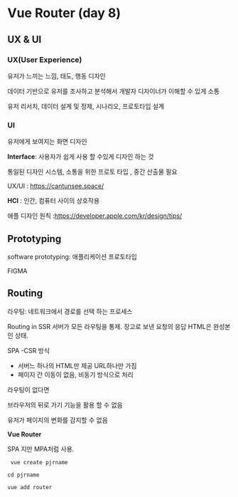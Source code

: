 # Vue Router (day 8)



## UX & UI

### UX(User Experience)

유저가 느끼는 느낌, 태도, 행동 디자인

데이터 기반으로 유저를 조사하고 분석해서 개발자 디자이너가 이해할 수 있게 소통

유저 리서치, 데이터 설계 및 정제, 시나리오, 프로토타입 설계

### UI

유저에게 보여지는 화면 디자인

**Interface**: 사용자가 쉽게 사용 할 수있게 디자인 하는 것

통일된 디자인 시스템,  소통을 위한 프로토 타입 , 중간 산출물 필요



UX/UI : https://cantunsee.space/

**HCI** : 인간, 컴퓨터 사이의 상호작용

애플 디자인 원칙 :https://developer.apple.com/kr/design/tips/



## Prototyping

software prototyping: 애플리케이션 프로토타입 

FIGMA





## Routing

라우팅: 네트워크에서 경로를 선택 하는 프로세스

Routing in SSR 서버가 모든 라우팅을 통제. 장고로 보낸 요청의 응답 HTML은 완성본인 상태.

SPA -CSR 방식 

- 서버느 하나의 HTML만 제공 URL하나만 가짐
- 페이지 간 이동이 없음, 비동기 방식으로 처리

라우팅이 없다면

브라우저의 뒤로 가기 기능을 활용 할 수 없음

유저가 페이지의 변화를 감지할 수 없음

**Vue Router**

SPA 지만 MPA처럼 사용.

` vue create pjrname`

`cd pjrname`

`vue add router`



